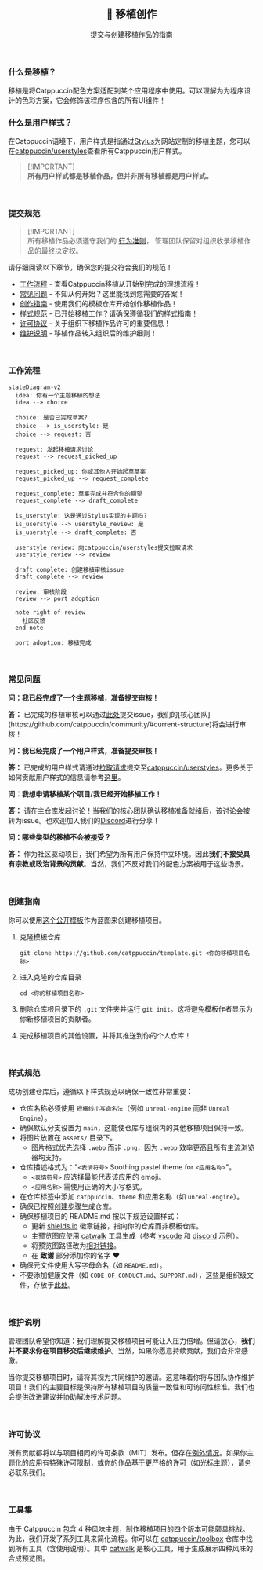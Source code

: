 <p align="center">
  <h2 align="center">🧱 移植创作</h2>
</p>

<p align="center">
	提交与创建移植作品的指南
</p>

&nbsp;

### 什么是移植？

移植是将Catppuccin配色方案适配到某个应用程序中使用。可以理解为为程序设计的色彩方案，它会修饰该程序包含的所有UI组件！

### 什么是用户样式？

在Catppuccin语境下，用户样式是指通过[Stylus](https://github.com/openstyles/stylus)为网站定制的移植主题，您可以在[catppuccin/userstyles](https://github.com/catppuccin/userstyles)查看所有Catppuccin用户样式。

> [!IMPORTANT]<br> 
> **所有用户样式都是移植作品，但并非所有移植都是用户样式。**

&nbsp;

### 提交规范

> [!IMPORTANT]<br>
> 所有移植作品必须遵守我们的
> [行为准则](https://github.com/catppuccin/.github/blob/main/CODE_OF_CONDUCT.md)，
> 管理团队保留对组织收录移植作品的最终决定权。

请仔细阅读以下章节，确保您的提交符合我们的规范！

- [工作流程](#workflow) - 查看Catppuccin移植从开始到完成的理想流程！
- [常见问题](#faq) - 不知从何开始？这里能找到您需要的答案！
- [创作指南](#creation) - 使用我们的模板仓库开始创作移植作品！
- [样式规范](#styling) - 已开始移植工作？请确保遵循我们的样式指南！
- [许可协议](#licensing) - 关于组织下移植作品许可的重要信息！
- [维护说明](#maintenance) - 移植作品转入组织后的维护细则！

&nbsp;

### 工作流程

```mermaid
stateDiagram-v2
  idea: 你有一个主题移植的想法
  idea --> choice

  choice: 是否已完成草案?
  choice --> is_userstyle: 是
  choice --> request: 否

  request: 发起移植请求讨论
  request --> request_picked_up
  
  request_picked_up: 你或其他人开始起草草案
  request_picked_up --> request_complete

  request_complete: 草案完成并符合你的期望
  request_complete --> draft_complete

  is_userstyle: 这是通过Stylus实现的主题吗?
  is_userstyle --> userstyle_review: 是
  is_userstyle --> draft_complete: 否

  userstyle_review: 向catppuccin/userstyles提交拉取请求
  userstyle_review --> review
  
  draft_complete: 创建移植审核issue
  draft_complete --> review

  review: 审核阶段
  review --> port_adoption

  note right of review
    社区反馈
  end note

  port_adoption: 移植完成
```

&nbsp;

### 常见问题

**问：我已经完成了一个主题移植，准备提交审核！**

**答：** 已完成的移植审核可以通过[此处](https://github.com/catppuccin/catppuccin/issues/new?assignees=&template=port-review.yml&title=Name+of+the+application%2Ftool%2Fwebsite%2Fetc.)提交issue，我们的[核心团队](https://github.com/catppuccin/community/#current-structure)将会进行审核！

**问：我已经完成了一个用户样式，准备提交审核！**

**答：** 已完成的用户样式请通过[拉取请求](https://github.com/catppuccin/userstyles/compare)提交至[catppuccin/userstyles](https://github.com/catppuccin/userstyles/compare)。更多关于如何贡献用户样式的信息请参考[这里](https://github.com/catppuccin/userstyles/blob/main/docs/userstyle-creation.md)。

**问：我想申请移植某个项目/我已经开始移植工作！**

**答：** 请在主仓库[发起讨论](https://github.com/catppuccin/catppuccin/discussions/new?category=port-requests)！当我们的[核心团队](https://github.com/catppuccin/community/#current-structure)确认移植准备就绪后，该讨论会被转为issue。也欢迎加入我们的[Discord](https://discord.com/servers/catppuccin-907385605422448742)进行分享！

**问：哪些类型的移植不会被接受？**

**答：** 作为社区驱动项目，我们希望为所有用户保持中立环境。因此**我们不接受具有宗教或政治背景的贡献**。当然，我们不反对我们的配色方案被用于这些场景。

&nbsp;

### 创建指南

你可以使用[这个公开模板](https://github.com/catppuccin/template)作为蓝图来创建移植项目。

1. 克隆模板仓库

   ```
   git clone https://github.com/catppuccin/template.git <你的移植项目名称>
   ```

2. 进入克隆的仓库目录

   ```
   cd <你的移植项目名称>
   ```

3. 删除仓库根目录下的 `.git` 文件夹并运行 `git init`。这将避免模板作者显示为你新移植项目的贡献者。  

4. 完成移植项目的其他设置，并将其推送到你的个人仓库！  

&nbsp;  

### 样式规范  

成功创建仓库后，遵循以下样式规范以确保一致性非常重要：  

- 仓库名称必须使用 `短横线小写命名法`（例如 `unreal-engine` 而非 `Unreal Engine`）。  
- 确保默认分支设置为 `main`，这能使仓库与组织内的其他移植项目保持一致。  
- 将图片放置在 `assets/` 目录下。  
  - 图片格式优先选择 `.webp` 而非 `.png`，因为 `.webp` 效率更高且所有主流浏览器均支持。  
- 仓库描述格式为："`<表情符号>` Soothing pastel theme for `<应用名称>`"。  
  - `<表情符号>` 应选择最能代表该应用的 emoji。  
  - `<应用名称>` 需使用正确的大小写格式。  
- 在仓库标签中添加 `catppuccin`、`theme` 和应用名称（如 `unreal-engine`）。  
- 确保已按照[创建步骤](#creation)生成仓库。  
- 确保移植项目的 README.md 按以下规范设置样式：  
  - 更新 [shields.io](https://shields.io/) 徽章链接，指向你的仓库而非模板仓库。  
  - 主预览图应使用 [catwalk](https://github.com/catppuccin/toolbox#-catwalk) 工具生成（参考 [vscode](https://github.com/catppuccin/vscode#catppuccin-for-vscode) 和 [discord](https://github.com/catppuccin/discord#catppuccin-for-discord) 示例）。  
  - 将预览图路径改为[相对链接](https://github.blog/2013-01-31-relative-links-in-markup-files/)。  
  - 在 **致谢** 部分添加你的名字 ❤️  
- 确保元文件使用大写字母命名（如 `README.md`）。  
- 不要添加健康文件（如 `CODE_OF_CONDUCT.md`、`SUPPORT.md`），这些是组织级文件，存放于[此处](https://github.com/catppuccin/.github)。  

&nbsp;  

### 维护说明  

管理团队希望你知道：我们理解提交移植项目可能让人压力倍增。但请放心，**我们并不要求你在项目移交后继续维护**。当然，如果你愿意持续贡献，我们会非常感激。  

当你提交移植项目时，请将其视为共同维护的邀请。这意味着你将与团队协作维护项目！我们的主要目标是保持所有移植项目的质量一致性和可访问性标准。我们也会提供改进建议并协助解决技术问题。  

&nbsp;  

### 许可协议  

所有贡献都将以与项目相同的许可条款（MIT）发布。但存在[例外情况](https://github.com/search?q=org%3Acatppuccin+-license%3Amit)。如果你主题化的应用有特殊许可限制，或你的作品基于更严格的许可（如[光标主题](https://github.com/catppuccin/cursors#info)），请务必联系我们。  

&nbsp;  

### 工具集  

由于 Catppuccin 包含 4 种风味主题，制作移植项目的四个版本可能颇具挑战。为此，我们开发了系列工具来简化流程。你可以在 [catppuccin/toolbox](https://github.com/catppuccin/toolbox) 仓库中找到所有工具（含使用说明）。其中 [catwalk](https://github.com/catppuccin/toolbox#-catwalk) 是核心工具，用于生成展示四种风味的合成预览图。  